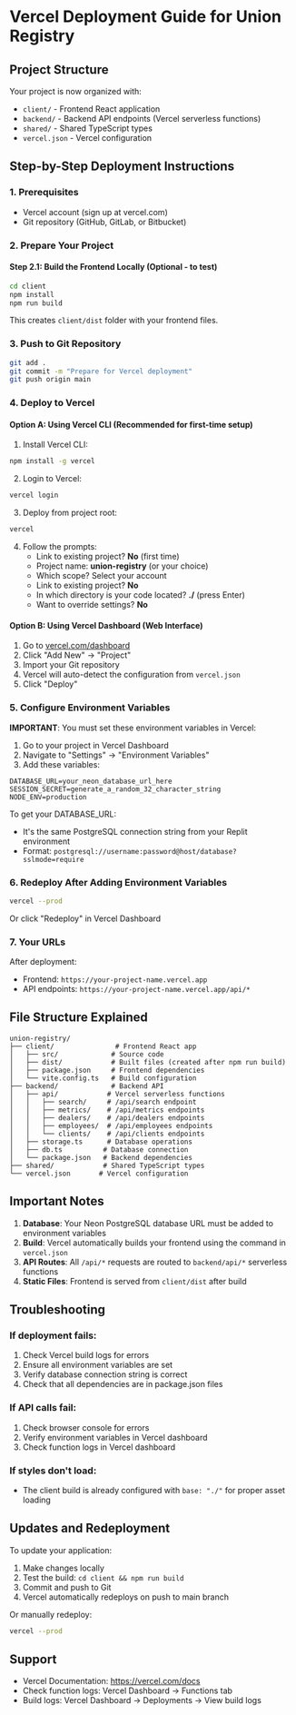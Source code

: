 # Vercel Deployment Guide for Union Registry

## Project Structure
Your project is now organized with:
- `client/` - Frontend React application
- `backend/` - Backend API endpoints (Vercel serverless functions)
- `shared/` - Shared TypeScript types
- `vercel.json` - Vercel configuration

## Step-by-Step Deployment Instructions

### 1. Prerequisites
- Vercel account (sign up at vercel.com)
- Git repository (GitHub, GitLab, or Bitbucket)

### 2. Prepare Your Project

#### Step 2.1: Build the Frontend Locally (Optional - to test)
```bash
cd client
npm install
npm run build
```
This creates `client/dist` folder with your frontend files.

### 3. Push to Git Repository
```bash
git add .
git commit -m "Prepare for Vercel deployment"
git push origin main
```

### 4. Deploy to Vercel

#### Option A: Using Vercel CLI (Recommended for first-time setup)

1. Install Vercel CLI:
```bash
npm install -g vercel
```

2. Login to Vercel:
```bash
vercel login
```

3. Deploy from project root:
```bash
vercel
```

4. Follow the prompts:
   - Link to existing project? **No** (first time)
   - Project name: **union-registry** (or your choice)
   - Which scope? Select your account
   - Link to existing project? **No**
   - In which directory is your code located? **./** (press Enter)
   - Want to override settings? **No**

#### Option B: Using Vercel Dashboard (Web Interface)

1. Go to [vercel.com/dashboard](https://vercel.com/dashboard)
2. Click "Add New" → "Project"
3. Import your Git repository
4. Vercel will auto-detect the configuration from `vercel.json`
5. Click "Deploy"

### 5. Configure Environment Variables

**IMPORTANT**: You must set these environment variables in Vercel:

1. Go to your project in Vercel Dashboard
2. Navigate to "Settings" → "Environment Variables"
3. Add these variables:

```
DATABASE_URL=your_neon_database_url_here
SESSION_SECRET=generate_a_random_32_character_string
NODE_ENV=production
```

To get your DATABASE_URL:
- It's the same PostgreSQL connection string from your Replit environment
- Format: `postgresql://username:password@host/database?sslmode=require`

### 6. Redeploy After Adding Environment Variables
```bash
vercel --prod
```
Or click "Redeploy" in Vercel Dashboard

### 7. Your URLs
After deployment:
- Frontend: `https://your-project-name.vercel.app`
- API endpoints: `https://your-project-name.vercel.app/api/*`

## File Structure Explained

```
union-registry/
├── client/               # Frontend React app
│   ├── src/             # Source code
│   ├── dist/            # Built files (created after npm run build)
│   ├── package.json     # Frontend dependencies
│   └── vite.config.ts   # Build configuration
├── backend/             # Backend API
│   ├── api/            # Vercel serverless functions
│   │   ├── search/     # /api/search endpoint
│   │   ├── metrics/    # /api/metrics endpoints
│   │   ├── dealers/    # /api/dealers endpoints
│   │   ├── employees/  # /api/employees endpoints
│   │   └── clients/    # /api/clients endpoints
│   ├── storage.ts      # Database operations
│   ├── db.ts          # Database connection
│   └── package.json   # Backend dependencies
├── shared/            # Shared TypeScript types
└── vercel.json       # Vercel configuration

```

## Important Notes

1. **Database**: Your Neon PostgreSQL database URL must be added to environment variables
2. **Build**: Vercel automatically builds your frontend using the command in `vercel.json`
3. **API Routes**: All `/api/*` requests are routed to `backend/api/*` serverless functions
4. **Static Files**: Frontend is served from `client/dist` after build

## Troubleshooting

### If deployment fails:
1. Check Vercel build logs for errors
2. Ensure all environment variables are set
3. Verify database connection string is correct
4. Check that all dependencies are in package.json files

### If API calls fail:
1. Check browser console for errors
2. Verify environment variables in Vercel dashboard
3. Check function logs in Vercel dashboard

### If styles don't load:
- The client build is already configured with `base: "./"` for proper asset loading

## Updates and Redeployment

To update your application:
1. Make changes locally
2. Test the build: `cd client && npm run build`
3. Commit and push to Git
4. Vercel automatically redeploys on push to main branch

Or manually redeploy:
```bash
vercel --prod
```

## Support
- Vercel Documentation: https://vercel.com/docs
- Check function logs: Vercel Dashboard → Functions tab
- Build logs: Vercel Dashboard → Deployments → View build logs
